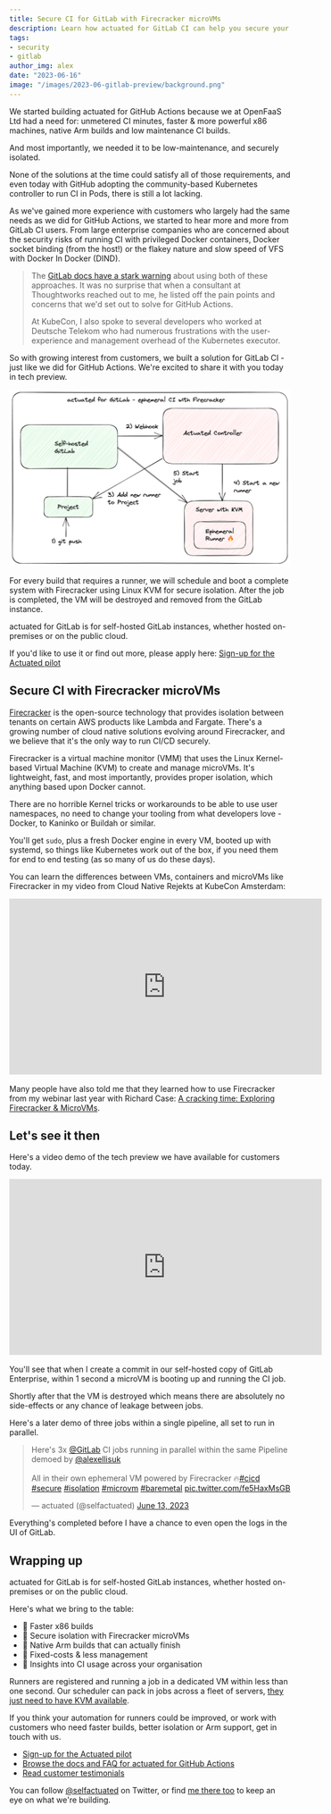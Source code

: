 ```yaml
---
title: Secure CI for GitLab with Firecracker microVMs
description: Learn how actuated for GitLab CI can help you secure your CI/CD pipelines with Firecracker.
tags:
- security
- gitlab
author_img: alex
date: "2023-06-16"
image: "/images/2023-06-gitlab-preview/background.png"
---
```


We started building actuated for GitHub Actions because we at OpenFaaS Ltd had a need for: unmetered CI minutes, faster & more powerful x86 machines, native Arm builds and low maintenance CI builds.

And most importantly, we needed it to be low-maintenance, and securely isolated. 

None of the solutions at the time could satisfy all of those requirements, and even today with GitHub adopting the community-based Kubernetes controller to run CI in Pods, there is still a lot lacking.

As we've gained more experience with customers who largely had the same needs as we did for GitHub Actions, we started to hear more and more from GitLab CI users. From large enterprise companies who are concerned about the security risks of running CI with privileged Docker containers, Docker socket binding (from the host!) or the flakey nature and slow speed of VFS with Docker In Docker (DIND).

> The [GitLab docs have a stark warning](https://docs.gitlab.com/runner/security/) about using both of these approaches. It was no surprise that when a consultant at Thoughtworks reached out to me, he listed off the pain points and concerns that we'd set out to solve for GitHub Actions.
> 
> At KubeCon, I also spoke to several developers who worked at Deutsche Telekom who had numerous frustrations with the user-experience and management overhead of the Kubernetes executor.

So with growing interest from customers, we built a solution for GitLab CI - just like we did for GitHub Actions. We're excited to share it with you today in tech preview.

![actuated for GitLab CI](/images/2023-06-gitlab-preview/conceptual.png)

For every build that requires a runner, we will schedule and boot a complete system with Firecracker using Linux KVM for secure isolation. After the job is completed, the VM will be destroyed and removed from the GitLab instance.

actuated for GitLab is for self-hosted GitLab instances, whether hosted on-premises or on the public cloud.

If you'd like to use it or find out more, please apply here: [Sign-up for the Actuated pilot](https://docs.google.com/forms/d/e/1FAIpQLScA12IGyVFrZtSAp2Oj24OdaSMloqARSwoxx3AZbQbs0wpGww/viewform)

## Secure CI with Firecracker microVMs

[Firecracker](https://github.com/firecracker-microvm/firecracker) is the open-source technology that provides isolation between tenants on certain AWS products like Lambda and Fargate. There's a growing number of cloud native solutions evolving around Firecracker, and we believe that it's the only way to run CI/CD securely.

Firecracker is a virtual machine monitor (VMM) that uses the Linux Kernel-based Virtual Machine (KVM) to create and manage microVMs. It's lightweight, fast, and most importantly, provides proper isolation, which anything based upon Docker cannot.

There are no horrible Kernel tricks or workarounds to be able to use user namespaces, no need to change your tooling from what developers love - Docker, to Kaninko or Buildah or similar.

You'll get `sudo`, plus a fresh Docker engine in every VM, booted up with systemd, so things like Kubernetes work out of the box, if you need them for end to end testing (as so many of us do these days).

You can learn the differences between VMs, containers and microVMs like Firecracker in my video from Cloud Native Rejekts at KubeCon Amsterdam:

<iframe width="560" height="315" src="https://www.youtube.com/embed/pTQ_jVYhAoc" title="YouTube video player" frameborder="0" allow="accelerometer; autoplay; clipboard-write; encrypted-media; gyroscope; picture-in-picture; web-share" allowfullscreen></iframe>

Many people have also told me that they learned how to use Firecracker from my webinar last year with Richard Case: [A cracking time: Exploring Firecracker & MicroVMs](https://www.youtube.com/watch?v=CYCsa5e2vqg).

## Let's see it then

Here's a video demo of the tech preview we have available for customers today.

<iframe width="560" height="315" src="https://www.youtube.com/embed/PybSPduDT6s" title="YouTube video player" frameborder="0" allow="accelerometer; autoplay; clipboard-write; encrypted-media; gyroscope; picture-in-picture; web-share" allowfullscreen></iframe>

You'll see that when I create a commit in our self-hosted copy of GitLab Enterprise, within 1 second a microVM is booting up and running the CI job.

Shortly after that the VM is destroyed which means there are absolutely no side-effects or any chance of leakage between jobs.

Here's a later demo of three jobs within a single pipeline, all set to run in parallel.

<blockquote class="twitter-tweet"><p lang="en" dir="ltr">Here&#39;s 3x <a href="https://twitter.com/gitlab?ref_src=twsrc%5Etfw">@GitLab</a> CI jobs running in parallel within the same Pipeline demoed by <a href="https://twitter.com/alexellisuk?ref_src=twsrc%5Etfw">@alexellisuk</a> <br><br>All in their own ephemeral VM powered by Firecracker 🔥<a href="https://twitter.com/hashtag/cicd?src=hash&amp;ref_src=twsrc%5Etfw">#cicd</a> <a href="https://twitter.com/hashtag/secure?src=hash&amp;ref_src=twsrc%5Etfw">#secure</a> <a href="https://twitter.com/hashtag/isolation?src=hash&amp;ref_src=twsrc%5Etfw">#isolation</a> <a href="https://twitter.com/hashtag/microvm?src=hash&amp;ref_src=twsrc%5Etfw">#microvm</a> <a href="https://twitter.com/hashtag/baremetal?src=hash&amp;ref_src=twsrc%5Etfw">#baremetal</a> <a href="https://t.co/fe5HaxMsGB">pic.twitter.com/fe5HaxMsGB</a></p>&mdash; actuated (@selfactuated) <a href="https://twitter.com/selfactuated/status/1668575246952136704?ref_src=twsrc%5Etfw">June 13, 2023</a></blockquote> <script async src="https://platform.twitter.com/widgets.js" charset="utf-8"></script>

Everything's completed before I have a chance to even open the logs in the UI of GitLab.

## Wrapping up

actuated for GitLab is for self-hosted GitLab instances, whether hosted on-premises or on the public cloud.

Here's what we bring to the table:

* 🚀 Faster x86 builds
* 🚀 Secure isolation with Firecracker microVMs
* 🚀 Native Arm builds that can actually finish
* 🚀 Fixed-costs & less management
* 🚀 Insights into CI usage across your organisation

Runners are registered and running a job in a dedicated VM within less than one second. Our scheduler can pack in jobs across a fleet of servers, [they just need to have KVM available](https://docs.actuated.com/provision-server/).

If you think your automation for runners could be improved, or work with customers who need faster builds, better isolation or Arm support, get in touch with us.

* [Sign-up for the Actuated pilot](https://docs.google.com/forms/d/e/1FAIpQLScA12IGyVFrZtSAp2Oj24OdaSMloqARSwoxx3AZbQbs0wpGww/viewform)
* [Browse the docs and FAQ for actuated for GitHub Actions](https://docs.actuated.com/)
* [Read customer testimonials](https://actuated.com/)

You can follow [@selfactuated](https://twitter.com/selfactuated) on Twitter, or find [me there too](https://twitter.com/alexellisuk) to keep an eye on what we're building.

